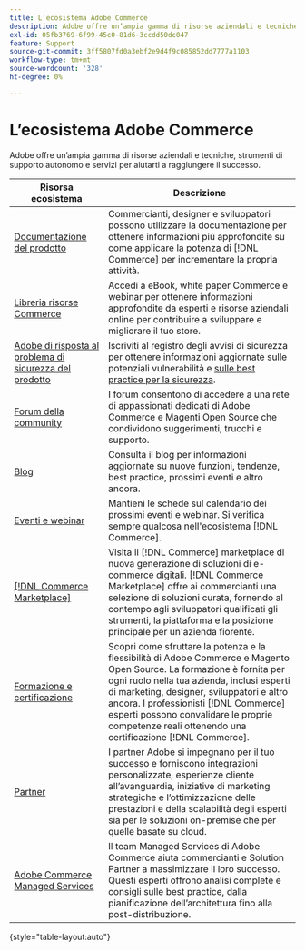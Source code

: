 ```yaml
---
title: L’ecosistema Adobe Commerce
description: Adobe offre un’ampia gamma di risorse aziendali e tecniche, strumenti di supporto autonomo e servizi per aiutare i commercianti a raggiungere il successo.
exl-id: 05fb3769-6f99-45c0-81d6-3ccdd50dc047
feature: Support
source-git-commit: 3ff5807fd0a3ebf2e9d4f9c085852dd7777a1103
workflow-type: tm+mt
source-wordcount: '328'
ht-degree: 0%

---
```


# L’ecosistema Adobe Commerce

Adobe offre un’ampia gamma di risorse aziendali e tecniche, strumenti di supporto autonomo e servizi per aiutarti a raggiungere il successo.

| Risorsa ecosistema | Descrizione |
| ------------------ | ----------- |
| [Documentazione del prodotto][1] | Commercianti, designer e sviluppatori possono utilizzare la documentazione per ottenere informazioni più approfondite su come applicare la potenza di [!DNL Commerce] per incrementare la propria attività. |
| [Libreria risorse Commerce][3] | Accedi a eBook, white paper Commerce e webinar per ottenere informazioni approfondite da esperti e risorse aziendali online per contribuire a sviluppare e migliorare il tuo store. |
| [Adobe di risposta al problema di sicurezza del prodotto][4] | Iscriviti al registro degli avvisi di sicurezza per ottenere informazioni aggiornate sulle potenziali vulnerabilità e [sulle best practice per la sicurezza][5]. |
| [Forum della community][6] | I forum consentono di accedere a una rete di appassionati dedicati di Adobe Commerce e Magenti Open Source che condividono suggerimenti, trucchi e supporto. |
| [Blog][7] | Consulta il blog per informazioni aggiornate su nuove funzioni, tendenze, best practice, prossimi eventi e altro ancora. |
| [Eventi e webinar][8] | Mantieni le schede sul calendario dei prossimi eventi e webinar. Si verifica sempre qualcosa nell&#39;ecosistema [!DNL Commerce]. |
| [[!DNL Commerce Marketplace]][9] | Visita il [!DNL Commerce] marketplace di nuova generazione di soluzioni di e-commerce digitali. [!DNL Commerce Marketplace] offre ai commercianti una selezione di soluzioni curata, fornendo al contempo agli sviluppatori qualificati gli strumenti, la piattaforma e la posizione principale per un&#39;azienda fiorente. |
| [Formazione e certificazione][10] | Scopri come sfruttare la potenza e la flessibilità di Adobe Commerce e Magento Open Source. La formazione è fornita per ogni ruolo nella tua azienda, inclusi esperti di marketing, designer, sviluppatori e altro ancora. I professionisti [!DNL Commerce] esperti possono convalidare le proprie competenze reali ottenendo una certificazione [!DNL Commerce]. |
| [Partner][12] | I partner Adobe si impegnano per il tuo successo e forniscono integrazioni personalizzate, esperienze cliente all’avanguardia, iniziative di marketing strategiche e l’ottimizzazione delle prestazioni e della scalabilità degli esperti sia per le soluzioni on-premise che per quelle basate su cloud. |
| [Adobe Commerce Managed Services][13] | Il team Managed Services di Adobe Commerce aiuta commercianti e Solution Partner a massimizzare il loro successo. Questi esperti offrono analisi complete e consigli sulle best practice, dalla pianificazione dell’architettura fino alla post-distribuzione. |

{style="table-layout:auto"}

[1]: https://experienceleague.adobe.com/docs/commerce.html?lang=it
[3]: https://business.adobe.com/it/resources/main.html?Products+%26+Services=Commerce%252CCommerce%2520Cloud
[4]: https://helpx.adobe.com/it/security.html
[5]: https://www.adobe.com/content/dam/cc/en/security/pdfs/Adobe-Magento-Commerce-Best-Practices-Guide.pdf
[6]: https://community.magento.com/
[7]: https://business.adobe.com/blog/
[8]: https://www.adobe.com/events.html
[9]: https://marketplace.magento.com/
[10]: https://learning.adobe.com/catalog.html?solution=Adobe%20Commerce
[12]: https://business.adobe.com/it/products/magento/partners.html
[13]: https://business.adobe.com/it/products/magento/fully-managed-service.html
